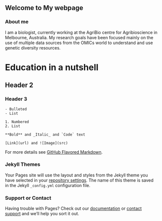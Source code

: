 ## Welcome to My webpage



### About me

I am a biologist, currently working at the AgriBio centre for Agribioscience in Melbourne, Australia. My research goals have been focused mainly on the use of multiple data sources from the OMICs world to understand and use genetic diversity resources. 
# Education in a nutshell
## Header 2
### Header 3

```
- Bulleted
- List

1. Numbered
2. List

**Bold** and _Italic_ and `Code` text

[Link](url) and ![Image](src)
```

For more details see [GitHub Flavored Markdown](https://guides.github.com/features/mastering-markdown/).

### Jekyll Themes

Your Pages site will use the layout and styles from the Jekyll theme you have selected in your [repository settings](https://github.com/DPCscience/DPCscience.github.io/settings). The name of this theme is saved in the Jekyll `_config.yml` configuration file.

### Support or Contact

Having trouble with Pages? Check out our [documentation](https://help.github.com/categories/github-pages-basics/) or [contact support](https://github.com/contact) and we’ll help you sort it out.
